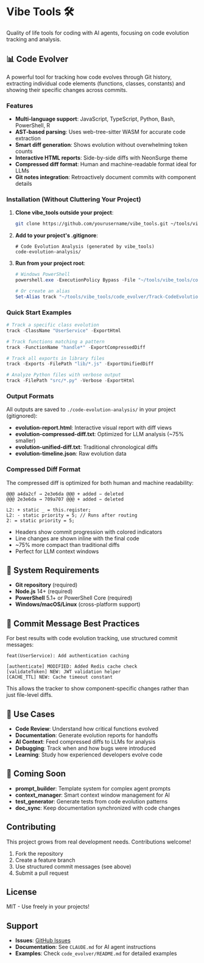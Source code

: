 # Vibe Tools 🛠️

Quality of life tools for coding with AI agents, focusing on code evolution tracking and analysis.

## 📊 Code Evolver

A powerful tool for tracking how code evolves through Git history, extracting individual code elements (functions, classes, constants) and showing their specific changes across commits.

### Features

- **Multi-language support**: JavaScript, TypeScript, Python, Bash, PowerShell, R
- **AST-based parsing**: Uses web-tree-sitter WASM for accurate code extraction
- **Smart diff generation**: Shows evolution without overwhelming token counts
- **Interactive HTML reports**: Side-by-side diffs with NeonSurge theme
- **Compressed diff format**: Human and machine-readable format ideal for LLMs
- **Git notes integration**: Retroactively document commits with component details

### Installation (Without Cluttering Your Project)

1. **Clone vibe_tools outside your project**:
   ```bash
   git clone https://github.com/yourusername/vibe_tools.git ~/tools/vibe_tools
   ```

2. **Add to your project's .gitignore**:
   ```
   # Code Evolution Analysis (generated by vibe_tools)
   code-evolution-analysis/
   ```

3. **Run from your project root**:
   ```powershell
   # Windows PowerShell
   powershell.exe -ExecutionPolicy Bypass -File "~/tools/vibe_tools/code_evolver/Track-CodeEvolution.ps1" -ClassName "YourClass" -ExportHtml

   # Or create an alias
   Set-Alias track "~/tools/vibe_tools/code_evolver/Track-CodeEvolution.ps1"
   ```

### Quick Start Examples

```powershell
# Track a specific class evolution
track -ClassName "UserService" -ExportHtml

# Track functions matching a pattern
track -FunctionName "handle*" -ExportCompressedDiff

# Track all exports in library files
track -Exports -FilePath "lib/*.js" -ExportUnifiedDiff

# Analyze Python files with verbose output
track -FilePath "src/*.py" -Verbose -ExportHtml
```

### Output Formats

All outputs are saved to `./code-evolution-analysis/` in your project (gitignored):

- **evolution-report.html**: Interactive visual report with diff views
- **evolution-compressed-diff.txt**: Optimized for LLM analysis (~75% smaller)
- **evolution-unified-diff.txt**: Traditional chronological diffs
- **evolution-timeline.json**: Raw evolution data

### Compressed Diff Format

The compressed diff is optimized for both human and machine readability:

```
@@@ a4da2cf → 2e3e6da @@@ + added − deleted
@@@ 2e3e6da → 709a707 @@@ + added − deleted

L2: + static _ = this.register;
L2: - static priority = 5; // Runs after routing
2: = static priority = 5;
```

- Headers show commit progression with colored indicators
- Line changes are shown inline with the final code
- ~75% more compact than traditional diffs
- Perfect for LLM context windows

## 🔧 System Requirements

- **Git repository** (required)
- **Node.js** 14+ (required)
- **PowerShell** 5.1+ or PowerShell Core (required)
- **Windows/macOS/Linux** (cross-platform support)

## 📝 Commit Message Best Practices

For best results with code evolution tracking, use structured commit messages:

```
feat(UserService): Add authentication caching

[authenticate] MODIFIED: Added Redis cache check
[validateToken] NEW: JWT validation helper
[CACHE_TTL] NEW: Cache timeout constant
```

This allows the tracker to show component-specific changes rather than just file-level diffs.

## 🎯 Use Cases

- **Code Review**: Understand how critical functions evolved
- **Documentation**: Generate evolution reports for handoffs
- **AI Context**: Feed compressed diffs to LLMs for analysis
- **Debugging**: Track when and how bugs were introduced
- **Learning**: Study how experienced developers evolve code

## 🚀 Coming Soon

- **prompt_builder**: Template system for complex agent prompts
- **context_manager**: Smart context window management for AI
- **test_generator**: Generate tests from code evolution patterns
- **doc_sync**: Keep documentation synchronized with code changes

## Contributing

This project grows from real development needs. Contributions welcome!

1. Fork the repository
2. Create a feature branch
3. Use structured commit messages (see above)
4. Submit a pull request

## License

MIT - Use freely in your projects!

## Support

- **Issues**: [GitHub Issues](https://github.com/yourusername/vibe_tools/issues)
- **Documentation**: See `CLAUDE.md` for AI agent instructions
- **Examples**: Check `code_evolver/README.md` for detailed examples